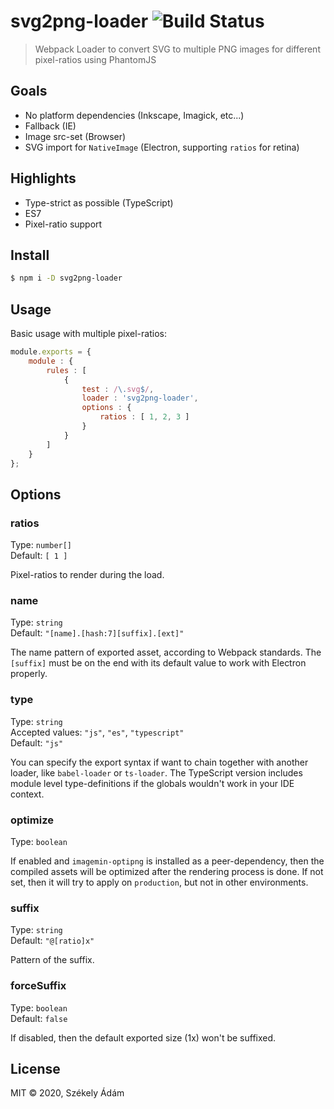 svg2png-loader ![Build Status][A]
==============

> Webpack Loader to convert SVG to multiple PNG images for different 
> pixel-ratios using PhantomJS

## Goals

- No platform dependencies (Inkscape, Imagick, etc...)
- Fallback (IE)
- Image src-set (Browser)
- SVG import for `NativeImage` (Electron, supporting `ratios` for retina)

## Highlights

- Type-strict as possible (TypeScript)
- ES7
- Pixel-ratio support

## Install

```bash
$ npm i -D svg2png-loader
```

## Usage

Basic usage with multiple pixel-ratios:

```javascript
module.exports = {
    module : {
        rules : [ 
            { 
                test : /\.svg$/, 
                loader : 'svg2png-loader',
                options : { 
                    ratios : [ 1, 2, 3 ]
                }
            } 
        ]
    }
};
```

## Options

### ratios

Type: `number[]`  
Default: `[ 1 ]`

Pixel-ratios to render during the load.

### name

Type: `string`  
Default: `"[name].[hash:7][suffix].[ext]"`

The name pattern of exported asset, according to Webpack standards.
The `[suffix]` must be on the end with its default value to work with Electron
properly.

### type

Type: `string`  
Accepted values: `"js"`, `"es"`, `"typescript"`  
Default: `"js"`

You can specify the export syntax if want to chain together with another 
loader, like `babel-loader` or `ts-loader`. The TypeScript version
includes module level type-definitions if the globals wouldn't work in
your IDE context.

### optimize

Type: `boolean`  

If enabled and `imagemin-optipng` is installed as a peer-dependency, then 
the compiled assets will be optimized after the rendering process is done. If not set, then it will try to apply on `production`, but not in other environments.

### suffix

Type: `string`  
Default: `"@[ratio]x"`

Pattern of the suffix.

### forceSuffix

Type: `boolean`  
Default: `false`

If disabled, then the default exported size (1x) won't be suffixed.

## License

MIT © 2020, Székely Ádám


[A]: https://api.travis-ci.com/enteocode/svg2png-loader.svg?branch=master